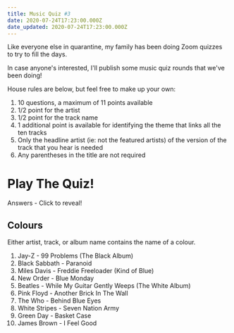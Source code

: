 ```yaml
---
title: Music Quiz #3
date: 2020-07-24T17:23:00.000Z
date_updated: 2020-07-24T17:23:00.000Z
---
```


Like everyone else in quarantine, my family has been doing Zoom quizzes to try to fill the days.

In case anyone's interested, I'll publish some music quiz rounds that we've been doing!

House rules are below, but feel free to make up your own:

1. 10 questions, a maximum of 11 points available
2. 1/2 point for the artist
3. 1/2 point for the track name
4. 1 additional point is available for identifying the theme that links all the ten tracks
5. Only the headline artist (ie: not the featured artists) of the version of the track that you hear is needed
6. Any parentheses in the title are not required

# Play The Quiz!

Answers - Click to reveal!

## Colours

Either artist, track, or album name contains the name of a colour.

1. Jay-Z - 99 Problems (The Black Album)
2. Black Sabbath - Paranoid
3. Miles Davis - Freddie Freeloader (Kind of Blue)
4. New Order - Blue Monday
5. Beatles - While My Guitar Gently Weeps (The White Album)
6. Pink Floyd - Another Brick In The Wall
7. The Who - Behind Blue Eyes
8. White Stripes - Seven Nation Army
9. Green Day - Basket Case
10. James Brown - I Feel Good
